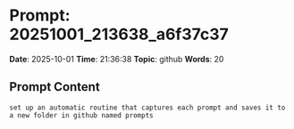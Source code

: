 # Prompt: 20251001_213638_a6f37c37

**Date**: 2025-10-01
**Time**: 21:36:38
**Topic**: github
**Words**: 20

## Prompt Content

```
set up an automatic routine that captures each prompt and saves it to a new folder in github named prompts
```


